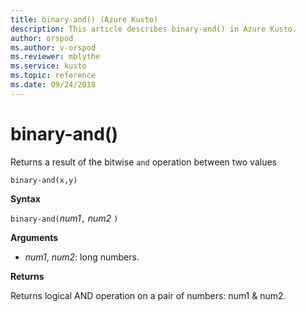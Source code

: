 ```yaml
---
title: binary-and() (Azure Kusto)
description: This article describes binary-and() in Azure Kusto.
author: orspod
ms.author: v-orspod
ms.reviewer: mblythe
ms.service: kusto
ms.topic: reference
ms.date: 09/24/2018
---
```

# binary-and()

Returns a result of the bitwise `and` operation between two values

    binary-and(x,y)	

**Syntax**

`binary-and(`*num1*`,` *num2* `)`

**Arguments**

* *num1*, *num2*: long numbers.

**Returns**

Returns logical AND operation on a pair of numbers: num1 & num2.